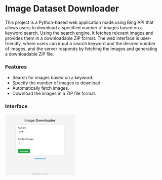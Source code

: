 # Image Dataset Downloader
 This project is a Python-based web application made using Bing API that allows users to download a specified number of images based on a keyword search. Using the search engine, it fetches relevant images and provides them in a downloadable ZIP format. The web interface is user-friendly, where users can input a search keyword and the desired number of images, and the server responds by fetching the images and generating a downloadable ZIP file.
 ### Features

- Search for images based on a keyword.
- Specify the number of images to download.
- Automatically fetch images.
- Download the images in a ZIP file format.
### Interface
<img src="screenshots/interface1.png" alt="Interface" width="45%" height="45%">

